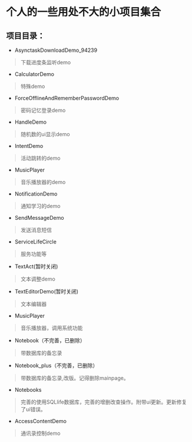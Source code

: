 # 个人的一些用处不大的小项目集合


## 项目目录： 
   * AsynctaskDownloadDemo_94239
   > 下载进度条监听demo
   * CalculatorDemo
   > 特殊demo
   * ForceOfflineAndRememberPasswordDemo
   > 密码记忆登录demo
   * HandleDemo
   > 随机数的ui显示demo
   * IntentDemo
   > 活动跳转的demo
   * MusicPlayer
   > 音乐播放器的demo
   * NotificationDemo
   > 通知学习的demo
   * SendMessageDemo
   > 发送消息短信
   * ServiceLifeCircle
   > 服务功能等
   * TextAct(暂时关闭)
   > 文本调整demo
   * TextEditorDemo(暂时关闭)
   > 文本编辑器
   * MusicPlayer
   > 音乐播放器，调用系统功能
   * Notebook（不完善，已删除）
   > 带数据库的备忘录
   * Notebook_plus（不完善，已删除）
   > 带数据库的备忘录,改版。记得删除mainpage。
   * Notebooks
   > 完善的使用SQLlife数据库，完善的增删改查操作。附带ui更新。更新修复了ui错误。
   * AccessContentDemo
   > 通讯录控制demo